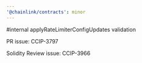 ```yaml
---
'@chainlink/contracts': minor
---
```


#internal applyRateLimiterConfigUpdates validation

PR issue: CCIP-3797

Solidity Review issue: CCIP-3966